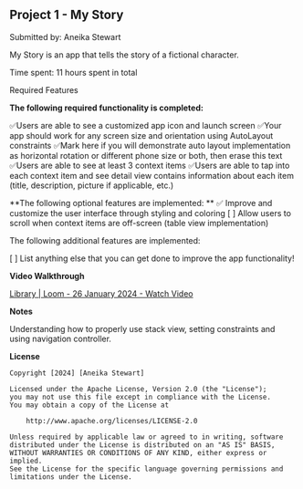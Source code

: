 

## Project 1 - My Story 

Submitted by: Aneika Stewart

My Story is an app that tells the story of a fictional character. 

Time spent: 11 hours spent in total

Required Features

**The following required functionality is completed:**

✅Users are able to see a customized app icon and launch screen
✅Your app should work for any screen size and orientation using AutoLayout constraints
✅Mark here if you will demonstrate auto layout implementation as horizontal rotation or different phone size or both, then erase this text
✅Users are able to see at least 3 context items
✅Users are able to tap into each context item and see detail view contains information about each item (title, description, picture if applicable, etc.)
 
**The following optional features are implemented:
**
✅ Improve and customize the user interface through styling and coloring
[ ] Allow users to scroll when context items are off-screen (table view implementation)

The following additional features are implemented:

[ ] List anything else that you can get done to improve the app functionality!

**Video Walkthrough**

[Library | Loom - 26 January 2024 - Watch Video](https://www.loom.com/share/fc0f1db35ff34087b8254457539a4f95)


**Notes**

Understanding how to properly use stack view, setting constraints and using navigation controller. 

**License**

    Copyright [2024] [Aneika Stewart]

    Licensed under the Apache License, Version 2.0 (the "License");
    you may not use this file except in compliance with the License.
    You may obtain a copy of the License at

        http://www.apache.org/licenses/LICENSE-2.0

    Unless required by applicable law or agreed to in writing, software
    distributed under the License is distributed on an "AS IS" BASIS,
    WITHOUT WARRANTIES OR CONDITIONS OF ANY KIND, either express or implied.
    See the License for the specific language governing permissions and
    limitations under the License.

